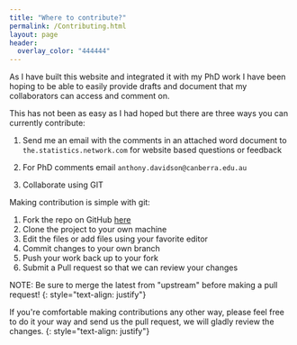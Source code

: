 ```yaml
---
title: "Where to contribute?"
permalink: /Contributing.html
layout: page 
header:
  overlay_color: "444444"
---
```


As I have built this website and integrated it with my PhD work I have been hoping to be able to easily provide drafts and document that my collaborators can access and comment on.

This has not been as easy as I had hoped but there are three ways you can currently contribute:

1. Send me an email with the comments in an attached word document to `the.statistics.network.com` for website based questions or feedback

2. For PhD comments email `anthony.davidson@canberra.edu.au`

3. Collaborate using GIT

Making contribution is simple with git:

1. Fork the repo on GitHub [here](https://github.com/davan690/davan690.github.io)
2. Clone the project to your own machine
3. Edit the files or add files using your favorite editor
4. Commit changes to your own branch
5. Push your work back up to your fork
6. Submit a Pull request so that we can review your changes

NOTE: Be sure to merge the latest from "upstream" before making a pull request!
{: style="text-align: justify"}

If you're comfortable making contributions any other way, please feel free to do it your way and send us the pull request, we will gladly review the changes.
{: style="text-align: justify"}